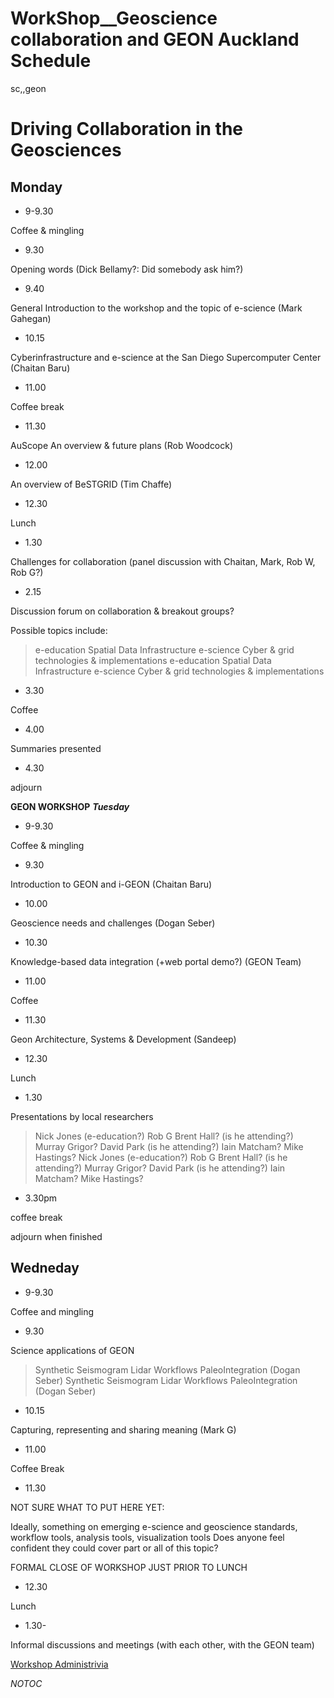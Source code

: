 # WorkShop__Geoscience collaboration and GEON Auckland Schedule

sc,,geon

# Driving Collaboration in the Geosciences

## Monday

- 9-9.30

Coffee & mingling
- 9.30

Opening words (Dick Bellamy?: Did somebody ask him?)
- 9.40

General Introduction to the workshop and the topic of e-science  (Mark Gahegan)
- 10.15

Cyberinfrastructure and e-science at the San Diego Supercomputer Center  (Chaitan Baru)
- 11.00

Coffee break
- 11.30

AuScope  An overview & future plans  (Rob Woodcock)
- 12.00

An overview of BeSTGRID (Tim Chaffe)
- 12.30

Lunch
- 1.30

Challenges for collaboration (panel discussion with Chaitan, Mark, Rob W, Rob G?)
- 2.15

Discussion forum on collaboration & breakout groups?

Possible topics include:


>  e-education
>  Spatial Data Infrastructure
>  e-science
>  Cyber & grid technologies & implementations
>  e-education
>  Spatial Data Infrastructure
>  e-science
>  Cyber & grid technologies & implementations

- 3.30

Coffee
- 4.00

Summaries presented
- 4.30

adjourn

**GEON WORKSHOP**
***Tuesday***
- 9-9.30

Coffee & mingling
- 9.30

Introduction to GEON and i-GEON  (Chaitan Baru)
- 10.00

Geoscience needs and challenges  (Dogan Seber)
- 10.30

Knowledge-based data integration (+web portal demo?)  (GEON Team)
- 11.00

Coffee
- 11.30

Geon Architecture, Systems & Development  (Sandeep)
- 12.30

Lunch
- 1.30

Presentations by local researchers


>  Nick Jones (e-education?)
>  Rob G
>  Brent Hall?  (is he attending?)
>  Murray Grigor?
>  David Park (is he attending?)
>  Iain Matcham?
>  Mike Hastings?
>  Nick Jones (e-education?)
>  Rob G
>  Brent Hall?  (is he attending?)
>  Murray Grigor?
>  David Park (is he attending?)
>  Iain Matcham?
>  Mike Hastings?

- 3.30pm

coffee break

adjourn when finished

## Wedneday

- 9-9.30

Coffee and mingling
- 9.30

Science applications of GEON


>  Synthetic Seismogram
>  Lidar Workflows
>  PaleoIntegration (Dogan Seber)
>  Synthetic Seismogram
>  Lidar Workflows
>  PaleoIntegration (Dogan Seber)

- 10.15

Capturing, representing and sharing meaning  (Mark G)
- 11.00

Coffee Break
- 11.30

NOT SURE WHAT TO PUT HERE YET: 

Ideally, something on emerging e-science and geoscience standards, workflow tools, analysis tools, visualization tools   Does anyone feel confident they could cover part or all of this topic?

FORMAL CLOSE OF WORKSHOP JUST PRIOR TO LUNCH
- 12.30

Lunch
- 1.30-

Informal discussions and meetings (with each other, with the GEON team)

[Workshop Administrivia](/wiki/spaces/BeSTGRID/pages/3816950943)

_*NOTOC*_
